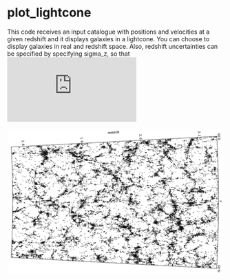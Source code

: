 # plot_lightcone

This code receives an input catalogue with positions and velocities at a given redshift and it displays galaxies in a lightcone. You can choose to display galaxies in real and redshift space. Also, redshift uncertainties can be specified by specifying sigma_z, so that
![](https://latex.codecogs.com/gif.latex?%5Cdelta%20z%20%3D%20%5Csigma_z%281&plus;z%29)

![Example of output](https://github.com/aaorsi/plot_lightcone/blob/master/zspace.png)
